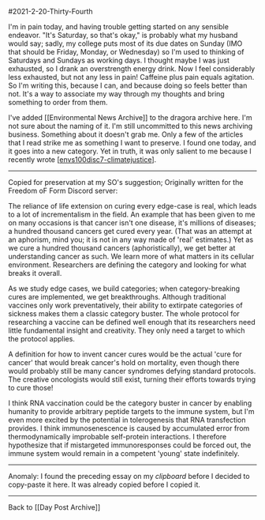 #2021-2-20-Thirty-Fourth

I'm in pain today, and having trouble getting started on any sensible endeavor.  "It's Saturday, so that's okay," is probably what my husband would say; sadly, my college puts most of its due dates on Sunday (IMO that should be Friday, Monday, or Wednesday) so I'm used to thinking of Saturdays and Sundays as working days.  I thought maybe I was just exhausted, so I drank an overstrength energy drink.  Now I feel considerably less exhausted, but not any less in pain!  Caffeine plus pain equals agitation.  So I'm writing this, because I can, and because doing so feels better than not.  It's a way to associate my way through my thoughts and bring something to order from them.

I've added [[Environmental News Archive]] to the dragora archive here.  I'm not sure about the naming of it.  I'm still uncommitted to this news archiving business.  Something about it doesn't grab me.  Only a few of the articles that I read strike me as something I want to preserve.  I found one today, and it goes into a new category.  Yet in truth, it was only salient to me because I recently wrote [[envs100disc7-climatejustice]].

---
Copied for preservation at my SO's suggestion;
Originally written for the Freedom oF Form Discord server:

The reliance of life extension on curing every edge-case is real, which leads to a lot of incrementalism in the field.  An example that has been given to me on many occasions is that cancer isn't one disease, it's millions of diseases; a hundred thousand cancers get cured every year.  (That was an attempt at an aphorism, mind you; it is not in any way made of 'real' estimates.)  Yet as we cure a hundred thousand cancers (aphoristically), we get better at understanding cancer as such.  We learn more of what matters in its cellular environment.  Researchers are defining the category and looking for what breaks it overall.

As we study edge cases, we build categories; when category-breaking cures are implemented, we get breakthroughs.  Although traditional vaccines only work preventatively, their ability to extirpate categories of sickness makes them a classic category buster.  The whole protocol for researching a vaccine can be defined well enough that its researchers need little fundamental insight and creativity. They only need a target to which the protocol applies.

A definition for how to invent cancer cures would be the actual 'cure for cancer' that would break cancer's hold on mortality, even though there would probably still be many cancer syndromes defying standard protocols.  The creative oncologists would still exist, turning their efforts towards trying to cure those!

I think RNA vaccination could be the category buster in cancer by enabling humanity to provide arbitrary peptide targets to the immune system, but I'm even more excited by the potential in tolerogenesis that RNA transfection provides.  I think immunosenescence is caused by accumulated error from thermodynamically improbable self-protein interactions.  I therefore hypothesize that if mistargeted immunoresponses could be forced out, the immune system would remain in a competent 'young' state indefinitely.

---
Anomaly:  I found the preceding essay on my *clipboard* before I decided to copy-paste it here.  It was already copied before I copied it.

---
Back to [[Day Post Archive]]

[//begin]: # "Autogenerated link references for markdown compatibility"
[envs100disc7-climatejustice]: envs100disc7-climatejustice.md "Envs100disc7 ClimateJustice"
[//end]: # "Autogenerated link references"